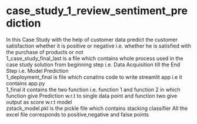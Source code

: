 # case_study_1_review_sentiment_prediction
In this Case Study with the help of customer data predict the customer satisfaction whether it is positive or negative i.e. whether he is satisfied with the purchase of products or not<br>
1_case_study_final_last is a file which contains whole process used in the case study solution from beginning step i.e. Data Acquisition till the End Step i.e. Model Prediction <br>
1_deployment_final is file which conatins code to write streamlit app i.e it contains app.py<br>
1_final it contains the two function i.e. function 1 and function 2 in which function give Prediction w.r.t to single data point and function two give output as score w.r.t model <br>
zstack_model.pkl is the pickle file which contains stacking classifier 
All the excel file corresponds to positive,negative and false points
